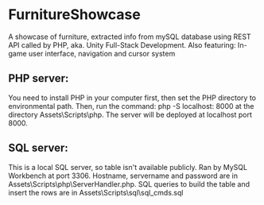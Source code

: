 # FurnitureShowcase
A  showcase of furniture, extracted info from mySQL database using REST API called by PHP, aka. Unity Full-Stack Development.
Also featuring: In-game user interface, navigation and cursor system

## PHP server: 
You need to install PHP in your computer first, then set the PHP directory to environmental path.
Then, run the command: php -S localhost: 8000 at the directory Assets\Scripts\php.
The server will be deployed at localhost port 8000.

## SQL server:
This is a local SQL server, so table isn't available publicly.  Ran by MySQL Workbench at port 3306.
Hostname, servername and password are in Assets\Scripts\php\ServerHandler.php.
SQL queries to build the table and insert the rows are in Assets\Scripts\sql\sql_cmds.sql
